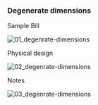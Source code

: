 ### Degenerate dimensions

Sample Bill

![01_degenrate-dimensions](https://user-images.githubusercontent.com/45288730/65815544-e10bc380-e201-11e9-9c6c-ee92f50c5429.jpeg)

Physical design

![02_degenrate-dimensions](https://user-images.githubusercontent.com/45288730/65815542-e10bc380-e201-11e9-89e1-5b264e93925d.jpeg)

Notes

![03_degenrate-dimensions](https://user-images.githubusercontent.com/45288730/65816136-267fbf00-e209-11e9-864d-0fd0a056e52c.jpeg)
